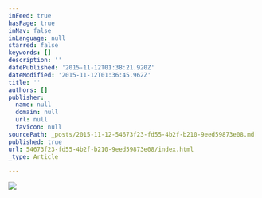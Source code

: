 ```yaml
---
inFeed: true
hasPage: true
inNav: false
inLanguage: null
starred: false
keywords: []
description: ''
datePublished: '2015-11-12T01:38:21.920Z'
dateModified: '2015-11-12T01:36:45.962Z'
title: ''
authors: []
publisher:
  name: null
  domain: null
  url: null
  favicon: null
sourcePath: _posts/2015-11-12-54673f23-fd55-4b2f-b210-9eed59873e08.md
published: true
url: 54673f23-fd55-4b2f-b210-9eed59873e08/index.html
_type: Article

---
```

![](https://the-grid-user-content.s3-us-west-2.amazonaws.com/c95902bd-1510-47b6-8a42-594155ac0081.jpg)